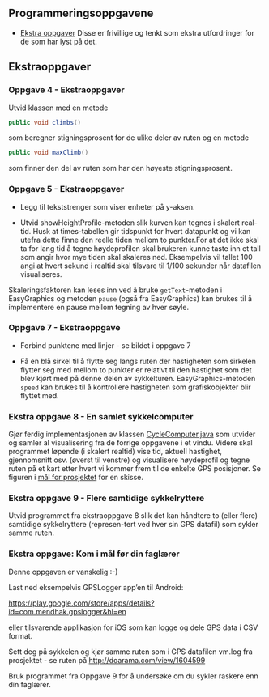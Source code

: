 ## Programmeringsoppgavene

- [Ekstra oppgaver](https://github.com/dat100hib/dat100-prosjekt/blob/master/docs/ekstraoppgaver.md) Disse er frivillige og tenkt som ekstra utfordringer for de som har lyst på det.

## Ekstraoppgaver

### Oppgave 4 - Ekstraoppgaver

Utvid klassen med en metode

```java
public void climbs()
```

som beregner stigningsprosent for de ulike deler av ruten og en metode

```java
public void maxClimb()
```

som finner den del av ruten som har den høyeste stigningsprosent.

### Oppgave 5 - Ekstraoppgaver

- Legg til tekststrenger som viser enheter på y-aksen.

- Utvid showHeightProfile-metoden slik kurven kan tegnes i skalert real-tid. Husk at times-tabellen gir tidspunkt for hvert datapunkt og vi kan utefra dette finne den reelle tiden mellom to punkter.For at det ikke skal ta for lang tid å tegne høydeprofilen skal brukeren kunne taste inn et tall som angir hvor mye tiden skal skaleres ned. Eksempelvis vil tallet 100 angi at hvert sekund i realtid skal tilsvare til 1/100 sekunder når datafilen visualiseres.

Skaleringsfaktoren kan leses inn ved å bruke `getText`-metoden i EasyGraphics og metoden `pause` (også fra EasyGraphics) kan brukes til å implementere en pause mellom tegning av hver søyle.

### Oppgave 7 - Ekstraoppgave

- Forbind punktene med linjer - se bildet i oppgave 7

- Få en blå sirkel til å flytte seg langs ruten der hastigheten som sirkelen flytter seg med mellom to punkter er relativt til den hastighet som det blev kjørt med på denne delen av sykkelturen. EasyGraphics-metoden `speed` kan brukes til å kontrollere hastigheten som grafiskobjekter blir flyttet med.

### Ekstra oppgave 8 - En samlet sykkelcomputer

Gjør ferdig implementasjonen av klassen [CycleComputer.java](https://github.com/dat100hib/dat100-prosjekt/blob/master/src/no/hvl/dat100/prosjekt/CycleComputer.java) som utvider og samler al visualisering fra de forrige oppgavene i et vindu. Videre skal programmet løpende (i skalert realtid) vise tid, aktuell hastighet, gjennomsnitt osv. (øverst til venstre) og visualisere høydeprofil og tegne ruten på et kart etter hvert vi kommer frem til de enkelte GPS posisjoner. Se figuren i [mål for prosjektet](https://github.com/dat100hib/dat100-prosjekt/blob/master/docs/introduksjon.md) for en skisse.

### Ekstra oppgave 9 - Flere samtidige sykkelryttere

Utvid programmet fra ekstraoppgave 8 slik det kan håndtere to (eller flere) samtidige sykkelryttere (represen-tert ved hver sin GPS datafil) som sykler samme ruten.

### Ekstra oppgave: Kom i mål før din faglærer

Denne oppgaven er vanskelig :-)

Last ned eksempelvis GPSLogger app’en til Android:

https://play.google.com/store/apps/details?id=com.mendhak.gpslogger&hl=en

eller tilsvarende applikasjon for iOS som kan logge og dele GPS data i CSV format.

Sett deg på sykkelen og kjør samme ruten som i GPS datafilen vm.log fra prosjektet - se ruten på http://doarama.com/view/1604599

Bruk programmet fra Oppgave 9 for å undersøke om du sykler raskere enn din faglærer.
